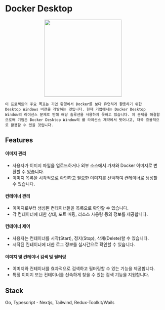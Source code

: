 # Docker Desktop

<p align="center">
  <img src="https://github.com/docker-desktop/source/assets/76966769/16b9b847-abee-4d04-a46c-a68369b92698" width="250">
</p>

`
  이 프로젝트의 주요 목표는 기업 환경에서 Docker를 보다 유연하게 활용하기 위한  Desktop Windows 버전을 개발하는 것입니다. 현재 기업에서는 Docker Desktop Window의 라이선스 문제로 인해 해당 솔루션을 사용하지 못하고 있습니다. 이 문제를 해결함으로써 기업은 Docker Desktop Window의 를 라이선스 제약에서 벗어나고, 더욱 효율적으로 활용할 수 있을 것입니다.
`

## Features

#### 이미지 관리
- 사용자가 이미지 파일을 업로드하거나 외부 소스에서 가져와 Docker 이미지로 변환할 수 있습니다.
- 이미지 목록을 시각적으로 확인하고 필요한 이미지를 선택하여 컨테이너로 생성할 수 있습니다.

#### 컨테이너 관리
- 이미지로부터 생성된 컨테이너들을 목록으로 확인할 수 있습니다.
- 각 컨테이너에 대한 상태, 포트 매핑, 리소스 사용량 등의 정보를 제공합니다.

#### 컨테이너 제어
- 사용자는 컨테이너를 시작(Start), 정지(Stop), 삭제(Delete)할 수 있습니다.
- 시작된 컨테이너에 대한 로그 정보를 실시간으로 확인할 수 있습니다.

#### 이미지 및 컨테이너 검색 및 필터링
- 이미지와 컨테이너를 효과적으로 검색하고 필터링할 수 있는 기능을 제공합니다.
- 특정 이미지 또는 컨테이너를 신속하게 찾을 수 있는 검색 기능을 지원합니다.

## Stack
Go, Typescript - Nextjs, Tailwind, Redux-Toolkit/Wails
